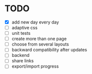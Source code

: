 # TODO

- [x] add new day every day
- [ ] adaptive css
- [ ] unit tests
- [ ] create more than one page
- [ ] choose from several layouts
- [ ] backward compatibility after updates
- [ ] backend
- [ ] share links
- [ ] export/import progress
